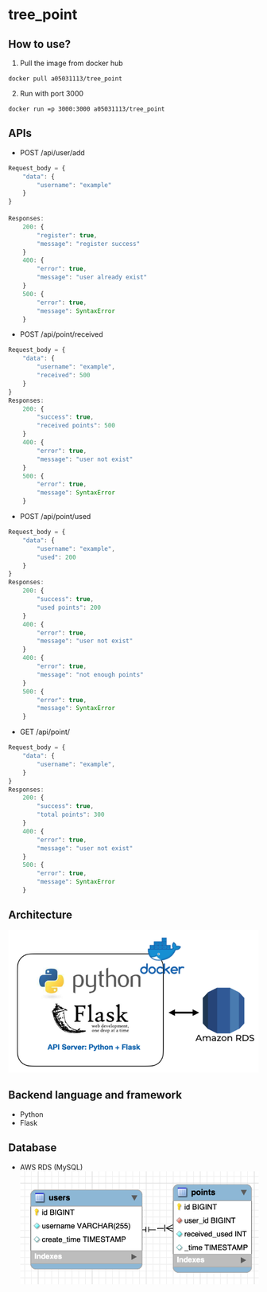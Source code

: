 # tree_point

## How to use?

1. Pull the image from docker hub

```
docker pull a05031113/tree_point
```

2. Run with port 3000

```
docker run =p 3000:3000 a05031113/tree_point
```

## APIs

- POST /api/user/add

```js
Request_body = {
    "data": {
        "username": "example"
    }
}

Responses:
    200: {
        "register": true,
        "message": "register success"
    }
    400: {
        "error": true,
        "message": "user already exist"
    }
    500: {
        "error": true,
        "message": SyntaxError
    }
```

- POST /api/point/received

```js
Request_body = {
    "data": {
        "username": "example",
        "received": 500
    }
}
Responses:
    200: {
        "success": true,
        "received points": 500
    }
    400: {
        "error": true,
        "message": "user not exist"
    }
    500: {
        "error": true,
        "message": SyntaxError
    }
```

- POST /api/point/used

```js
Request_body = {
    "data": {
        "username": "example",
        "used": 200
    }
}
Responses:
    200: {
        "success": true,
        "used points": 200
    }
    400: {
        "error": true,
        "message": "user not exist"
    }
    400: {
        "error": true,
        "message": "not enough points"
    }
    500: {
        "error": true,
        "message": SyntaxError
    }
```

- GET /api/point/

```js
Request_body = {
    "data": {
        "username": "example",
    }
}
Responses:
    200: {
        "success": true,
        "total points": 300
    }
    400: {
        "error": true,
        "message": "user not exist"
    }
    500: {
        "error": true,
        "message": SyntaxError
    }
```

## Architecture

![](/Architecture.png)

## Backend language and framework

- Python
- Flask

## Database

- AWS RDS (MySQL)  
  ![](/data_structure.png)
